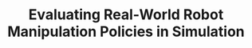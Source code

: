 ---
layout: post
title:  "Evaluating Real-World Robot Manipulation Policies in Simulation"
image: /images/simpler.png
categories: research
authors: "<strong>Xuanlin Li*</strong>, Kyle Hsu*, Jiayuan Gu*, Karl Pertsch^, Oier Mees^, Homer Rich Walke, Chuyuan Fu, Ishikaa Lunawat, Isabel Sieh, Sean Kirmani, Sergey Levine, Jiajun Wu, Chelsea Finn, Hao Su^^, Quan Vuong^^, Ted Xiao^^"
venue: Preprint
paper: todo
website: https://simpler-env.github.io/
code: https://github.com/simpler-env/SimplerEnv
---